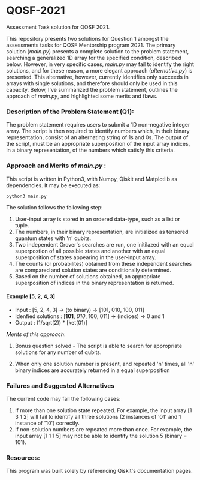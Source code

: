 # QOSF-2021
Assessment Task solution for QOSF 2021.

This repository presents two solutions for Question 1 amongst the assessments tasks for QOSF Mentorship program 2021. The primary solution (_main.py_) presents a complete solution to the problem statement, searching a generalized 1D array for the specified condition, described below. However, in very specific cases, _main.py_ may fail to identify the right solutions, and for these reason, a more elegant approach (_alternative.py_) is presented. This alternative, however, currently identifies only succeeds in arrays with single solutions, and therefore should only be used in this capacity. Below, I've summarized the problem statement, outlines the approach of _main.py_, and highlighted some merits and flaws. 

### Description of the Problem Statement (Q1):

The problem statement requires users to submit a 1D non-negative integer array. The script is then required to identify numbers which, in their binary representation, consist of an alternating string of 1s and 0s. The output of the script, must be an appropriate superposition of the input array indices, in a binary representation, of the numbers which satisfy this criteria.

### Approach and Merits of _main.py_ :

This script is written in Python3, with Numpy, Qiskit and Matplotlib as dependencies. It may be executed as:
```
python3 main.py
```

The solution follows the following step:
1. User-input array is stored in an ordered data-type, such as a list or tuple. 
2. The numbers, in their binary representation, are initialized as tensored quantum states with 'n' qubits.
3. Two independent Grover's searches are run, one initilazed with an equal superpostion of all possible states and another with an equal superposition of states appearing in the user-input array.
4. The counts (or probabilites) obtained from these independent searches are compared and solution states are conditionally determined. 
5. Based on the number of solutions obtained, an appropriate superposition of indices in the binary representation is returned. 

 #### Example [5, 2, 4, 3]

- Input : [5, 2, 4, 3] &#8594; (to binary) &#8594; [101, 010, 100, 011]
- Idenfied solutions : [**101**, *010*, 100, 011] &#8594; (indices) &#8594; 0 and 1
- Output : (1/sqrt(2)) * [ket(01)]


_Merits of this approach_:

1. Bonus question solved - The script is able to search for appropriate solutions for any number of qubits. 

2. When only one solution number is present, and repeated 'n' times, all 'n' binary indices are accurately returned in a equal superposition

### Failures and Suggested Alternatives

The current code may fail the following cases:

1. If more than one solution state repeated. For example, the input array [1 3 1 2] will fail to identify all three solutions (2 instances of '01' and 1 instance of '10') correctly. 
2. If non-solution numbers are repeated more than once. For example, the input array [1 1 1 5] may not be able to identify the solution 5 (binary = 101).

### Resources:

This program was built solely by referencing Qiskit's documentation pages.